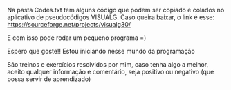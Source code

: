 Na pasta Codes.txt tem alguns código que podem ser copiado e colados no aplicativo de pseudocódigos VISUALG.
Caso queira baixar, o link é esse: https://sourceforge.net/projects/visualg30/

E com isso pode rodar um pequeno programa  =)

Espero que goste!! Estou iniciando nesse mundo da programação 

São treinos e exercícios resolvidos por mim, caso tenha algo a melhor, aceito qualquer informação e comentário,
seja positivo ou negativo (que possa servir de aprendizado)